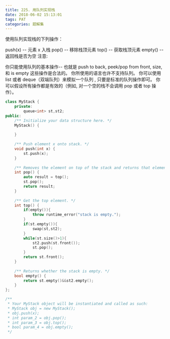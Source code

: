 ```yaml
---
title: 225. 用队列实现栈
date: 2018-06-02 15:13:01
tags: PAT
categories: 题解集
---
```


使用队列实现栈的下列操作：

push(x) -- 元素 x 入栈
pop() -- 移除栈顶元素
top() -- 获取栈顶元素
empty() -- 返回栈是否为空
注意:

你只能使用队列的基本操作-- 也就是 push to back, peek/pop from front, size, 和 is empty 这些操作是合法的。
你所使用的语言也许不支持队列。 你可以使用 list 或者 deque（双端队列）来模拟一个队列 , 只要是标准的队列操作即可。
你可以假设所有操作都是有效的（例如, 对一个空的栈不会调用 pop 或者 top 操作）。
```cpp
class MyStack {
    private: 
        queue<int> st,st2;
public:
    /** Initialize your data structure here. */
    MyStack() {
        
    }
    
    /** Push element x onto stack. */
    void push(int x) {
        st.push(x);
    }
    
    /** Removes the element on top of the stack and returns that element. */
    int pop() {
        auto result = top();
        st.pop();
        return result;
    }
    
    /** Get the top element. */
    int top() {
        if(empty()){
            throw runtime_error("stack is empty.");
        }
        if(st.empty()){
            swap(st,st2);
        }
        while(st.size()>1){
            st2.push(st.front());
            st.pop();
        }
        return st.front();
    }
    
    /** Returns whether the stack is empty. */
    bool empty() {
        return st.empty()&&st2.empty();
    }
};

/**
 * Your MyStack object will be instantiated and called as such:
 * MyStack obj = new MyStack();
 * obj.push(x);
 * int param_2 = obj.pop();
 * int param_3 = obj.top();
 * bool param_4 = obj.empty();
 */
 
```